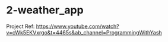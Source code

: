 # 2-weather_app

Project Ref: https://www.youtube.com/watch?v=cWk5EKVxrgo&t=4465s&ab_channel=ProgrammingWithYash